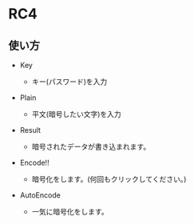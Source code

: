 # RC4

## 使い方
* Key
    * キー(パスワード)を入力

* Plain
    * 平文(暗号したい文字)を入力

* Result
    * 暗号されたデータが書き込まれます。

* Encode!!
    * 暗号化をします。(何回もクリックしてください。)

* AutoEncode
    * 一気に暗号化をします。